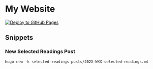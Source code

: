# My Website

[![Deploy to GitHub Pages](https://github.com/heichblatt/heichblatt.github.io/actions/workflows/hugo.yml/badge.svg)](https://github.com/heichblatt/heichblatt.github.io/actions/workflows/hugo.yml)

## Snippets

### New Selected Readings Post

    hugo new -k selected-readings posts/202X-WXX-selected-readings.md